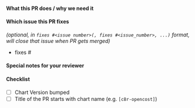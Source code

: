 <!-- markdownlint-disable-next-line first-line-heading -->
#### What this PR does / why we need it

#### Which issue this PR fixes

*(optional, in `fixes #<issue number>(, fixes #<issue_number>, ...)` format, will close that issue when PR gets merged)*

- fixes #

#### Special notes for your reviewer

#### Checklist

<!-- [Place an '[x]' (no spaces) in all applicable fields. Please remove unrelated fields.] -->
- [ ] Chart Version bumped
- [ ] Title of the PR starts with chart name (e.g. `[c8r-opencost]`)
